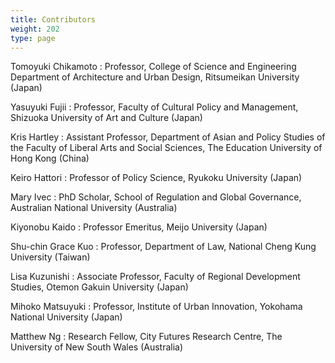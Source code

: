 ```yaml
---
title: Contributors
weight: 202
type: page
---
```


Tomoyuki Chikamoto
: Professor, College of Science and Engineering Department of Architecture and Urban Design, Ritsumeikan University (Japan)

Yasuyuki Fujii
: Professor, Faculty of Cultural Policy and Management, Shizuoka University of Art and Culture (Japan)

Kris Hartley
: Assistant Professor, Department of Asian and Policy Studies of the Faculty of Liberal Arts and Social Sciences, The Education University of Hong Kong (China)

Keiro Hattori
: Professor of Policy Science, Ryukoku University (Japan)

Mary Ivec
: PhD Scholar, School of Regulation and Global Governance, Australian National University (Australia)

Kiyonobu Kaido
: Professor Emeritus, Meijo University (Japan)

Shu-chin Grace Kuo
: Professor, Department of Law, National Cheng Kung University (Taiwan)

Lisa Kuzunishi
: Associate Professor, Faculty of Regional Development Studies, Otemon Gakuin University (Japan)

Mihoko Matsuyuki
: Professor, Institute of Urban Innovation, Yokohama National University (Japan)

Matthew Ng
: Research Fellow, City Futures Research Centre, The University of New South Wales (Australia)